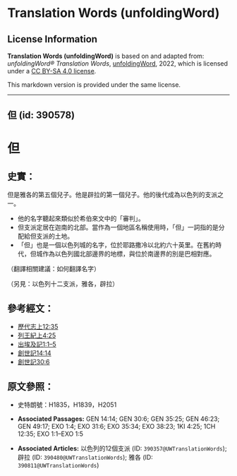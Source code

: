 # Translation Words (unfoldingWord)

## License Information

**Translation Words (unfoldingWord)** is based on and adapted from: _unfoldingWord® Translation Words_, [unfoldingWord](https://unfoldingword.org/utw), 2022, which is licensed under a [CC BY-SA 4.0 license](https://creativecommons.org/licenses/by-sa/4.0/legalcode.en).

This markdown version is provided under the same license.



--------------------------------

## 但 (id: 390578)

但
=

史實：
---

但是雅各的第五個兒子。他是辟拉的第一個兒子。他的後代成為以色列的支派之一。

* 他的名字聽起來類似於希伯來文中的「審判」。
* 但支派定居在迦南的北部。當作為一個地區名稱使用時，「但」一詞指的是分配給但支派的土地。
* 「但」也是一個以色列城的名字，位於耶路撒冷以北約六十英里。在舊約時代，但城作為以色列國北部邊界的地標，與位於南邊界的別是巴相對應。

（翻譯相關建議：如何翻譯名字）

（另見：以色列十二支派，雅各，辟拉）

參考經文：
-----

* [歷代志上12:35](https://ref.ly/1Chr12:35)
* [列王紀上4:25](https://ref.ly/1Kgs4:25)
* [出埃及記1:1–5](https://ref.ly/Exod1:1-Exod1:5)
* [創世記14:14](https://ref.ly/Gen14:14)
* [創世記30:6](https://ref.ly/Gen30:6)

原文參照：
-----

* 史特朗號：H1835，H1839，H2051

* **Associated Passages:** GEN 14:14; GEN 30:6; GEN 35:25; GEN 46:23; GEN 49:17; EXO 1:4; EXO 31:6; EXO 35:34; EXO 38:23; 1KI 4:25; 1CH 12:35; EXO 1:1–EXO 1:5
* **Associated Articles:** 以色列的12個支派 (ID: `390357@UWTranslationWords`); 辟拉 (ID: `390480@UWTranslationWords`); 雅各 (ID: `390811@UWTranslationWords`)

